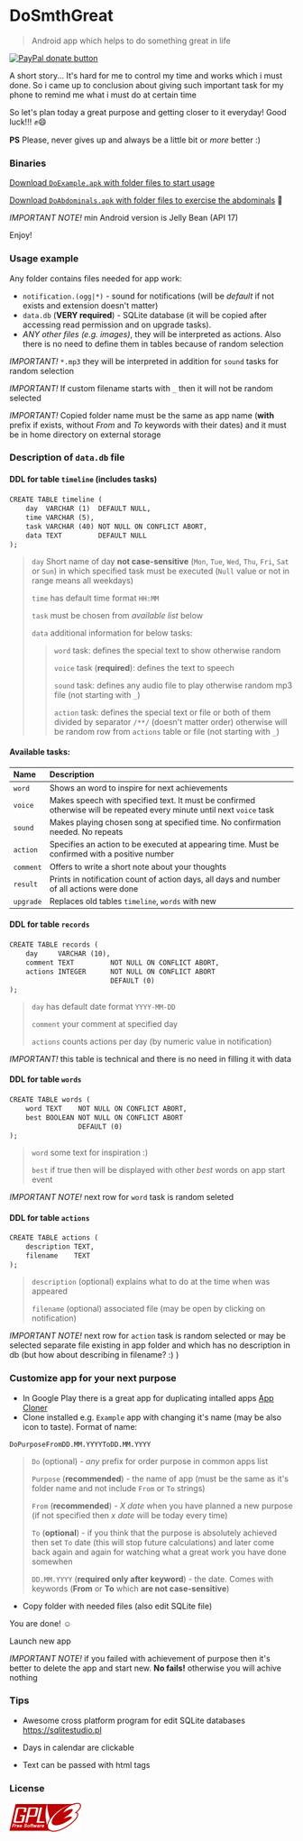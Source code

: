 # DoSmthGreat
> Android app which helps to do something great in life

<p>
  <a href="https://www.paypal.me/mrcpp" title="Donate to this project using Paypal">
    <img src="https://img.shields.io/badge/paypal-donate-green.svg" alt="PayPal donate button" height="18"/>
  </a>
</p>

A short story... It's hard for me to control my time and works which i must done. So i came up to conclusion about giving such important task for my phone to remind me what i must do at certain time

So let's plan today a great purpose and getting closer to it everyday! Good luck!!! :fist::smile:

**PS** Please, never gives up and always be a little bit or *more* better :)

### Binaries

[Download `DoExample.apk` with folder files to start usage](https://github.com/androidovshchik/DoSmthGreat/releases)

[Download `DoAbdominals.apk` with folder files to exercise the abdominals](https://github.com/androidovshchik/DoSmthGreat/releases) :muscle:

*IMPORTANT NOTE!* min Android version is Jelly Bean (API 17)

Enjoy!

### Usage example

Any folder contains files needed for app work:

* `notification.(ogg|*)` - sound for notifications (will be *default* if not exists and extension doesn't matter)
* `data.db` (**VERY required**) - SQLite database (it will be copied after accessing read permission and on upgrade tasks).
* *ANY other files (e.g. images)*, they will be interpreted as actions. Also there is no need to define them in tables because of random selection

*IMPORTANT!* `*.mp3` they will be interpreted in addition for `sound` tasks for random selection

*IMPORTANT!* If custom filename starts with `_` then it will not be random selected

*IMPORTANT!* Copied folder name must be the same as app name (**with** prefix if exists, without *From* and *To* keywords with their dates) and it must be in home directory on external storage

### Description of `data.db` file

#### DDL for table `timeline` (includes tasks)

```
CREATE TABLE timeline (
    day  VARCHAR (1)  DEFAULT NULL,
    time VARCHAR (5),
    task VARCHAR (40) NOT NULL ON CONFLICT ABORT,
    data TEXT         DEFAULT NULL
);
```
> `day` Short name of day **not case-sensitive** (`Mon`, `Tue`, `Wed`, `Thu`, `Fri`, `Sat` or `Sun`) in which specified task must be executed (`Null` value or not in range means all weekdays)
>
> `time` has default time format `HH:MM`
>
> `task` must be chosen from *available list* below
>
> `data` additional information for below tasks:
> > `word` task: defines the special text to show otherwise random
> >
> > `voice` task (**required**): defines the text to speech
> >
> > `sound` task: defines any audio file to play otherwise random mp3 file (not starting with `_`)
> >
> > `action` task: defines the special text or file or both of them divided by separator `/**/` (doesn't matter order) otherwise will be random row from `actions` table or file (not starting with `_`)

#### Available tasks:

| Name | Description |
| :------------- |:-------------|
| `word` | Shows an word to inspire for next achievements |
| `voice` | Makes speech with specified text. It must be confirmed otherwise will be repeated every minute until next `voice` task |
| `sound` | Makes playing chosen song at specified time. No confirmation needed. No repeats |
| `action` | Specifies an action to be executed at appearing time. Must be confirmed with a positive number |
| `comment` | Offers to write a short note about your thoughts |
| `result` | Prints in notification count of action days, all days and number of all actions were done |
| `upgrade` | Replaces old tables `timeline`, `words` with new |

#### DDL for table `records`

```
CREATE TABLE records (
    day     VARCHAR (10),
    comment TEXT         NOT NULL ON CONFLICT ABORT,
    actions INTEGER      NOT NULL ON CONFLICT ABORT
                         DEFAULT (0)
);
```
> `day` has default date format `YYYY-MM-DD` 
>
> `comment` your comment at specified day
>
> `actions` counts actions per day (by numeric value in notification)

*IMPORTANT!* this table is technical and there is no need in filling it with data

#### DDL for table `words`

```
CREATE TABLE words (
    word TEXT    NOT NULL ON CONFLICT ABORT,
    best BOOLEAN NOT NULL ON CONFLICT ABORT
                 DEFAULT (0) 
);
```
> `word` some text for inspiration :)
>
> `best` if true then will be displayed with other *best* words on app start event

*IMPORTANT NOTE!* next row for `word` task is random seleted

#### DDL for table `actions`

```
CREATE TABLE actions (
    description TEXT,
    filename    TEXT
);
```
> `description` (optional) explains what to do at the time when was appeared
>
> `filename` (optional) associated file (may be open by clicking on notification)

*IMPORTANT NOTE!* next row for `action` task is random selected or may be selected separate file existing in app folder and which has no description in db (but how about describing in filename? :) )

### Customize app for your next purpose

* In Google Play there is a great app for duplicating intalled apps [App Cloner](https://play.google.com/store/apps/details?id=com.applisto.appcloner)
* Clone installed e.g. `Example` app with changing it's name (may be also icon to taste). Format of name:

```
DoPurposeFromDD.MM.YYYYToDD.MM.YYYY
```

> `Do` (optional) - *any* prefix for order purpose in common apps list
>
> `Purpose` (**recommended**) - the name of app (must be the same as it's folder name and not include `From` or `To` strings)
>
> `From` (**recommended**) - *X date* when you have planned a new purpose (if not specified then *x date* will be today every time)
>
> `To` (**optional**) - if you think that the purpose is absolutely achieved then set `To` date (this will stop future calculations) and later come back again and again for watching what a great work you have done somewhen
>
> `DD.MM.YYYY` (**required only after keyword**) - the date. Comes with keywords (**From** or **To** which **are not case-sensitive**)

* Copy folder with needed files (also edit SQLite file)

You are done! :relaxed: 

Launch new app

*IMPORTANT NOTE!* if you failed with achievement of purpose then it's better to delete the app and start new. **No fails!** otherwise you will achive nothing

### Tips

- Awesome cross platform program for edit SQLite databases https://sqlitestudio.pl

- Days in calendar are clickable

- Text can be passed with html tags

### License

<img src="art/gplv3-127x51.png">
